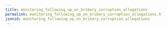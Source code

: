 ```yaml
---
title: monitoring_following_up_on_bribery_corruption_allegations
permalink: monitoring_following_up_on_bribery_corruption_allegations.html
jsonid: monitoring_following_up_on_bribery_corruption_allegations
---
```

